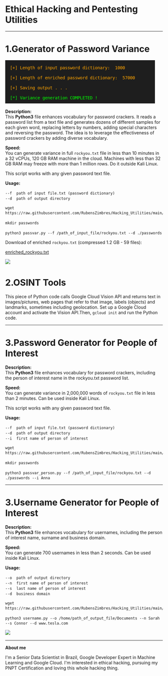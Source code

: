 # Ethical Hacking and Pentesting Utilities  
<hr>   
  
# 1.Generator of Password Variance  
  
<img src=https://github.com/RubensZimbres/Hacking_Utilities/blob/main/screen.png>
  
<b>Description:</b>  
This <b>Python3</b> file enhances vocabulary for password crackers. It reads a password list from a text file and generates dozens of different samples for each given word, replacing letters by numbers, adding special characters and reversing the password. The idea is to leverage the effectiveness of password crackers by adding diverse vocabulary.  
  
<b>Speed:</b>  
You can generate variance in full ```rockyou.txt``` file in less than 10 minutes in a 32 vCPUs, 120 GB RAM machine in the cloud. Machines with less than 32 GB RAM may freeze with more than 1 million rows. Do it outside Kali Linux. 

This script works with any given password text file.  
  
<b>Usage:</b>  
  
```--f  path of input file.txt (password dictionary)```  
```--d  path of output directory ```

  
```
wget https://raw.githubusercontent.com/RubensZimbres/Hacking_Utilities/main/Generator_rockyou/passvar.py  

mkdir passwords

python3 passvar.py --f /path_of_input_file/rockyou.txt --d ./passwords
```  
  
Download of enriched ```rockyou.txt``` (compressed 1.2 GB - 59 files):  

<a href="https://drive.google.com/file/d/19-7XVAtvdIM0IFs59cAgT_gDdoCz2Lll/view?usp=sharing">enriched_rockyou.txt</a>  
  
<img src=https://github.com/RubensZimbres/Hacking_Utilities/blob/main/rockyou.png>  
  
# 2.OSINT Tools
  
This piece of Python code calls Google Cloud Vision API and returns text in images/pictures, web pages that refer to that image, labels (objects) and landmarks, sometimes including geolocation. Set up a Google Cloud account and activate the Vision API.Then, ```gcloud init```  and run the Python code.
  
<hr>  
  
# 3.Password Generator for People of Interest  
  
<b>Description:</b>  
This <b>Python3</b> file enhances vocabulary for password crackers, including the person of interest name in the rockyou.txt password list.  
  
<b>Speed:</b>  
You can generate variance in 2,000,000 words of ```rockyou.txt``` file in less than 2 minutes. Can be used inside Kali Linux. 

This script works with any given password text file.  
  
<b>Usage:</b>  
  
```--f  path of input file.txt (password dictionary)```  
```--d  path of output directory ```  
```--i  first name of person of interest ```  

  
```
wget https://raw.githubusercontent.com/RubensZimbres/Hacking_Utilities/main/Person_of_interest/passvar_person.py  

mkdir passwords

python3 passvar_person.py --f /path_of_input_file/rockyou.txt --d ./passwords --i Anna
```  
  
<hr>  
  
# 3.Username Generator for People of Interest  
  
<b>Description:</b>  
This <b>Python3</b> file enhances vocabulary for usernames, including the person of interest name, surname and business domain.  
  
<b>Speed:</b>  
You can generate 700 usernames in less than 2 seconds. Can be used inside Kali Linux. 
  
<b>Usage:</b>  
  
```--o  path of output directory ```  
```--n  first name of person of interest ```  
```--s  last name of person of interest ```  
```--d  business domain ```  

  
```
wget https://raw.githubusercontent.com/RubensZimbres/Hacking_Utilities/main/Usernames/usernames.py 

python3 username.py --o /home/path_of_output_file/Documents --n Sarah --s Connor --d www.tesla.com
```  
  
<img src=https://github.com/RubensZimbres/Hacking_Utilities/blob/main/Usernames/username.png>
  
<hr>  
  
<b>About me</b>    
   
I'm a Senior Data Scientist in Brazil, Google Developer Expert in Machine Learning and Google Cloud. I'm interested in ethical hacking, pursuing my PNPT Certification and loving this whole hacking thing.
